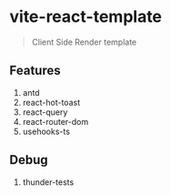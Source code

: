 # vite-react-template

> Client Side Render template

## Features

1. antd
2. react-hot-toast
3. react-query
4. react-router-dom
5. usehooks-ts

## Debug

1. thunder-tests
